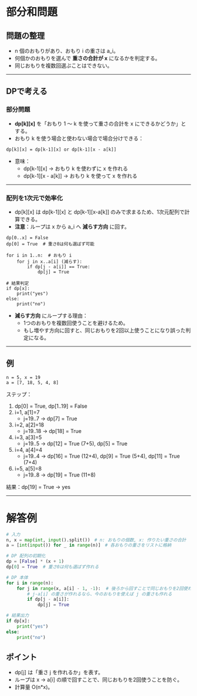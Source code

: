# 部分和問題

## 問題の整理

- n 個のおもりがあり、おもり i の重さは a_i。
- 何個かのおもりを選んで **重さの合計が x** になるかを判定する。
- 同じおもりを複数回選ぶことはできない。

---

## DPで考える

### 部分問題

- **dp[k][x]** を「おもり 1 〜 k を使って重さの合計を x にできるかどうか」とする。
- おもり k を使う場合と使わない場合で場合分けできる：

```
dp[k][x] = dp[k-1][x] or dp[k-1][x - a[k]]
```

- 意味：
  - dp[k-1][x] → おもり k を使わずに x を作れる
  - dp[k-1][x - a[k]] → おもり k を使って x を作れる

---

### 配列を1次元で効率化

- dp[k][x] は dp[k-1][x] と dp[k-1][x-a[k]] のみで求まるため、1次元配列で計算できる。
- **注意**：ループは x から a_i へ **減らす方向** に回す。

```
dp[0..x] = False
dp[0] = True  # 重さ0は何も選ばず可能

for i in 1..n:  # おもり i
    for j in x..a[i] (減らす):
        if dp[j - a[i]] == True:
            dp[j] = True

# 結果判定
if dp[x]:
    print("yes")
else:
    print("no")
```

- **減らす方向** にループする理由：
  - 1つのおもりを複数回使うことを避けるため。
  - もし増やす方向に回すと、同じおもりを2回以上使うことになり誤った判定になる。

---

## 例

```
n = 5, x = 19
a = [7, 18, 5, 4, 8]
```

ステップ：

1. dp[0] = True, dp[1..19] = False
2. i=1, a[1]=7
   - j=19..7 → dp[7] = True
3. i=2, a[2]=18
   - j=19..18 → dp[18] = True
4. i=3, a[3]=5
   - j=19..5 → dp[12] = True (7+5), dp[5] = True
5. i=4, a[4]=4
   - j=19..4 → dp[16] = True (12+4), dp[9] = True (5+4), dp[11] = True (7+4)
6. i=5, a[5]=8
   - j=19..8 → dp[19] = True (11+8)

結果：dp[19] = True → yes

---

# 解答例

```python
# 入力
n, x = map(int, input().split())　# n: おもりの個数, x: 作りたい重さの合計
a = [int(input()) for _ in range(n)]　# 各おもりの重さをリストに格納

# DP 配列の初期化
dp = [False] * (x + 1)
dp[0] = True  # 重さ0は何も選ばず作れる

# DP 本体
for i in range(n):
    for j in range(x, a[i] - 1, -1):  # 後ろから回すことで同じおもりを2回使わない
        # j-a[i] の重さが作れるなら、今のおもりを使えば j の重さも作れる
        if dp[j - a[i]]:
            dp[j] = True

# 結果出力
if dp[x]:
    print("yes")
else:
    print("no")
```

## ポイント
  - dp[j] は「重さ j を作れるか」を表す。
  - ループは x → a[i] の順で回すことで、同じおもりを2回使うことを防ぐ。
  - 計算量 O(n*x)。
